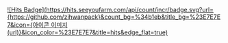 

[![Hits Badge](https://hits.seeyoufarm.com/api/count/incr/badge.svg?url={https://github.com/zihwanpack}&count_bg=%34b1eb&title_bg=%23E7E7E7&icon={아이콘 이미지(url)}&icon_color=%23E7E7E7&title=hits&edge_flat=true)](https://hits.seeyoufarm.com)
